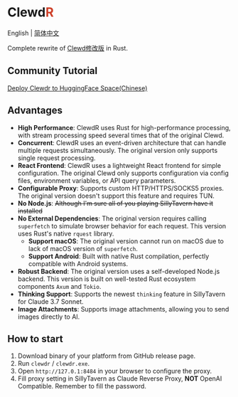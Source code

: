 # Clewd<span style="color:#CE422B">R</span>

English | [简体中文](./README-ZH.MD)

Complete rewrite of [Clewd修改版](https://github.com/teralomaniac/clewd) in Rust.

## Community Tutorial

[Deploy Clewdr to HuggingFace Space(Chinese)](./wiki/hf-space.md)

## Advantages

- **High Performance**: ClewdR uses Rust for high-performance processing, with stream processing speed several times that of the original Clewd.
- **Concurrent**: ClewdR uses an event-driven architecture that can handle multiple requests simultaneously. The original version only supports single request processing.
- **React Frontend**: ClewdR uses a lightweight React frontend for simple configuration. The original Clewd only supports configuration via config files, environment variables, or API query parameters.
- **Configurable Proxy**: Supports custom HTTP/HTTPS/SOCKS5 proxies. The original version doesn't support this feature and requires TUN.
- **No Node.js**: ~~Although I'm sure all of you playing SillyTavern have it installed~~
- **No External Dependencies**: The original version requires calling `superfetch` to simulate browser behavior for each request. This version uses Rust's native `rquest` library.
  - **Support macOS**: The original version cannot run on macOS due to lack of macOS version of `superfetch`.
  - **Support Android**: Built with native Rust compilation, perfectly compatible with Android systems.
- **Robust Backend**: The original version uses a self-developed Node.js backend. This version is built on well-tested Rust ecosystem components `Axum` and `Tokio`.
- **Thinking Support**: Supports the newest `thinking` feature in SillyTavern for Claude 3.7 Sonnet.
- **Image Attachments**: Supports image attachments, allowing you to send images directly to AI.

## How to start

1. Download binary of your platform from GitHub release page.
2. Run `clewdr` / `clewdr.exe`.
3. Open `http://127.0.1:8484` in your browser to configure the proxy.
4. Fill proxy setting in SillyTavern as Claude Reverse Proxy, **NOT** OpenAI Compatible. Remember to fill the password.
